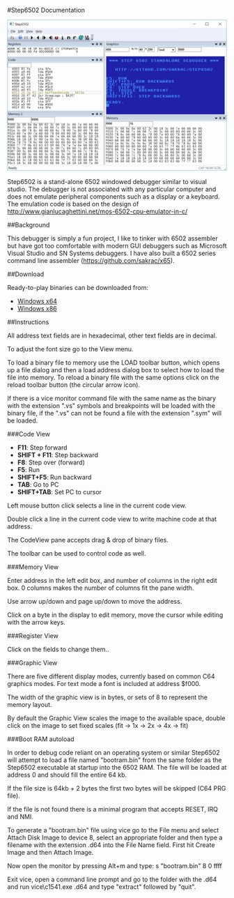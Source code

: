 #Step6502 Documentation

![screen](media/screen.png)

Step6502 is a stand-alone 6502 windowed debugger similar to visual studio. The debugger is not associated with any particular computer and does not emulate peripheral components such as a display or a keyboard. The emulation code is based on the design of http://www.gianlucaghettini.net/mos-6502-cpu-emulator-in-c/

##Background

This debugger is simply a fun project, I like to tinker with 6502 assembler but have got too comfortable with modern GUI debuggers such as Microsoft Visual Studio and SN Systems debuggers. I have also built a 6502 series command line assembler (https://github.com/sakrac/x65).

##Download

Ready-to-play binaries can be downloaded from:

* [Windows x64](../..//raw/master/bin/Step6502-x64.zip)
* [Windows x86](../..//raw/master/bin/Step6502-x86.zip)

##Instructions

All address text fields are in hexadecimal, other text fields are in decimal.

To adjust the font size go to the View menu.

To load a binary file to memory use the LOAD toolbar button, which opens up a file dialog and then a load address dialog box to select how to load the file into memory. To reload a binary file with the same options click on the reload toolbar button (the circular arrow icon).

If there is a vice monitor command file with the same name as the binary with the extension ".vs" symbols and breakpoints will be loaded with the binary file, if the ".vs" can not be found a file with the extension ".sym" will be loaded.

###Code View

* **F11**: Step forward
* **SHIFT + F11**: Step backward
* **F8**: Step over (forward)
* **F5**: Run
* **SHIFT+F5**: Run backward
* **TAB**: Go to PC
* **SHIFT+TAB**: Set PC to cursor

Left mouse button click selects a line in the current code view.

Double click a line in the current code view to write machine code at that address.

The CodeView pane accepts drag & drop of binary files.

The toolbar can be used to control code as well.

###Memory View

Enter address in the left edit box, and number of columns in the right edit box. 0 columns makes the number of columns fit the pane width.

Use arrow up/down and page up/down to move the address.

Click on a byte in the display to edit memory, move the cursor while editing with the arrow keys.

###Register View

Click on the fields to change them..

###Graphic View

There are five different display modes, currently based on common C64 graphics modes. For text mode a font is included at address $f000.

The width of the graphic view is in bytes, or sets of 8 to represent the memory layout.

By default the Graphic View scales the image to the available space, double click on the image to set fixed scales (fit -> 1x -> 2x -> 4x -> fit)

###Boot RAM autoload

In order to debug code reliant on an operating system or similar Step6502 will attempt to load a file named "bootram.bin" from the same
folder as the Step6502 executable at startup into the 6502 RAM. The file will be loaded at address 0 and should fill the entire 64 kb.

If the file size is 64kb + 2 bytes the first two bytes will be skipped (C64 PRG file).

If the file is not found there is a minimal program that accepts RESET, IRQ and NMI.

To generate a "bootram.bin" file using vice go to the File menu and select Attach Disk Image to device 8, select an appropriate folder
and then type a filename with the extension .d64 into the File Name field. First hit Create Image and then Attach Image.

Now open the monitor by pressing Alt+m and type: s "bootram.bin" 8 0 ffff

Exit vice, open a command line prompt and go to the folder with the .d64 and run vice\c1541.exe <name>.d64 and type "extract" followed by "quit".